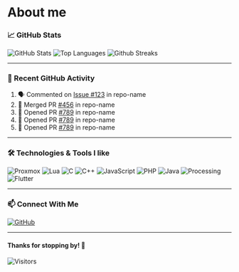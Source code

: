 # About me

### 📈 GitHub Stats

![GitHub Stats](https://github-readme-stats.vercel.app/api?username=alexxasO&show_icons=true&theme=dark)
![Top Languages](https://github-readme-stats.vercel.app/api/top-langs/?username=alexxasO&layout=compact&theme=dark)
![Github Streaks](https://github-readme-streak-stats.herokuapp.com/?user=alexxaso&theme=dark)

---

### 🚀 Recent GitHub Activity

<!--START_SECTION:activity-->
1. 🗣 Commented on [Issue #123](https://github.com/alexxasO/repo-name/issues/123) in repo-name
2. 🎉 Merged PR [#456](https://github.com/alexxasO/repo-name/pull/456) in repo-name
3. 💪 Opened PR [#789](https://github.com/alexxasO/repo-name/pull/789) in repo-name
4. 💪 Opened PR [#789](https://github.com/alexxasO/repo-name/pull/789) in repo-name
5. 💪 Opened PR [#789](https://github.com/alexxasO/repo-name/pull/789) in repo-name
<!--END_SECTION:activity-->

---

### 🛠️ Technologies & Tools I like

![Proxmox](https://img.shields.io/badge/Proxmox-F47E00?style=for-the-badge&logo=proxmox&logoColor=white)
![Lua](https://img.shields.io/badge/Lua-2C2D72?style=for-the-badge&logo=lua&logoColor=white)
![C](https://img.shields.io/badge/C-A8B9CC?style=for-the-badge&logo=c&logoColor=black)
![C++](https://img.shields.io/badge/C++-00599C?style=for-the-badge&logo=c%2B%2B&logoColor=white)
![JavaScript](https://img.shields.io/badge/JavaScript-F7DF1E?style=for-the-badge&logo=javascript&logoColor=black)
![PHP](https://img.shields.io/badge/PHP-777BB4?style=for-the-badge&logo=php&logoColor=white)
![Java](https://img.shields.io/badge/Java-007396?style=for-the-badge&logo=java&logoColor=white)
![Processing](https://img.shields.io/badge/Processing-0096D5?style=for-the-badge&logo=processing-foundation&logoColor=white)
![Flutter](https://img.shields.io/badge/Flutter-02569B?style=for-the-badge&logo=flutter&logoColor=white)

---

### 📫 Connect With Me

[![GitHub](https://img.shields.io/badge/GitHub-333?style=flat&logo=github)](https://github.com/alexxasO)

---

#### Thanks for stopping by! 🚀

![Visitors](https://api.visitorbadge.io/api/visitors?path=alexxasO&countColor=%23263759)